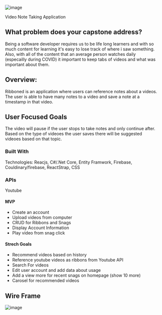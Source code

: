 ![image](https://user-images.githubusercontent.com/38992646/105553768-0c0e0680-5cd4-11eb-94a6-d17b270a88e3.png)

Video Note Taking Application

## What problem does your capstone address?
Being a software developer requires us to be life long learners and with so much content for learning it's easy to lose track of where i saw something. Also, with all of the content that an average person watches daily (especailly during COVID) it important to keep tabs of videos and what was important about them. 

## Overview:
Ribboned is an application where users can reference notes about a videos. The user is able to have many notes to a video and save a note at a timestamp in that video. 

## User Focused Goals
The video will pause if the user stops to take notes and only continue after. Based on the type of videoes the user saves there will be suggested videoes based on that topic. 

### Built With
Technologies: Reacjs, C#/.Net Core, Entity Framwork, Firebase, Couldinary/firebase, ReactStrap, CSS

### APIs 
Youtube

#### MVP
 - Create an account
 - Upload videos from computer 
 - CRUD for Ribbons and Snags
 - Display Account Information
 - Play video from snag click
 
 #### Strech Goals
 - Recommend videos based on history
 - Reference youtube videos as ribbons from Youtube API
 - Search For videos
 - Edit user account and add data about usage
 - Add a view more for recent snags on homepage (show 10 more)
 - Carosel for recommended videos

## Wire Frame
![image](https://user-images.githubusercontent.com/38992646/104844986-13cb4680-58a1-11eb-8aea-aaa915b812c5.png)




